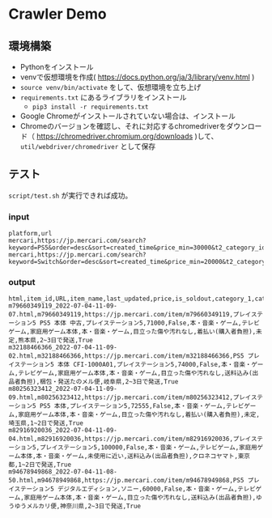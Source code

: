 # Crawler Demo

## 環境構築

- Pythonをインストール
- venvで仮想環境を作成( https://docs.python.org/ja/3/library/venv.html )
- `source venv/bin/activate` をして、仮想環境を立ち上げ
- `requirements.txt` にあるライブラリをインストール
  - `pip3 install -r requirements.txt`
- Google Chromeがインストールされていない場合は、インストール
- Chromeのバージョンを確認し、それに対応するchromedriverをダウンロード（ https://chromedriver.chromium.org/downloads )して、`util/webdriver/chromedriver` として保存

## テスト

`script/test.sh` が実行できれば成功。

### input
```
platform,url
mercari,https://jp.mercari.com/search?keyword=PS5&order=desc&sort=created_time&price_min=30000&t2_category_id=76&t1_category_id=5&category_id=701&t3_category_id=701
mercari,https://jp.mercari.com/search?keyword=Switch&order=desc&sort=created_time&price_min=20000&t2_category_id=76&t1_category_id=5&category_id=701&t3_category_id=701
```

### output
```
html,item_id,URL,item_name,last_updated,price,is_soldout,category_1,category_2,category_3,brand,quality,shipping_cost,shipping_pattern,shipping_from,shipping_days,parse_success
m79660349119_2022-07-04-11-09-07.html,m79660349119,https://jp.mercari.com/item/m79660349119,プレイステーション5 PS5 本体 中古,プレイステーション5,71000,False,本・音楽・ゲーム,テレビゲーム,家庭用ゲーム本体,本・音楽・ゲーム,目立った傷や汚れなし,着払い(購入者負担),未定,熊本県,2~3日で発送,True
m32188466366_2022-07-04-11-09-02.html,m32188466366,https://jp.mercari.com/item/m32188466366,PS5 プレイステーション5 本体 CFI-1000A01,プレイステーション5,74000,False,本・音楽・ゲーム,テレビゲーム,家庭用ゲーム本体,本・音楽・ゲーム,目立った傷や汚れなし,送料込み(出品者負担),梱包・発送たのメル便,岐阜県,2~3日で発送,True
m80256323412_2022-07-04-11-09-09.html,m80256323412,https://jp.mercari.com/item/m80256323412,プレイステーション5 PS5 本体,プレイステーション5,72555,False,本・音楽・ゲーム,テレビゲーム,家庭用ゲーム本体,本・音楽・ゲーム,目立った傷や汚れなし,着払い(購入者負担),未定,埼玉県,1~2日で発送,True
m82916920036_2022-07-04-11-09-04.html,m82916920036,https://jp.mercari.com/item/m82916920036,プレイステーション5,プレイステーション5,100000,False,本・音楽・ゲーム,テレビゲーム,家庭用ゲーム本体,本・音楽・ゲーム,未使用に近い,送料込み(出品者負担),クロネコヤマト,東京都,1~2日で発送,True
m94678949868_2022-07-04-11-08-50.html,m94678949868,https://jp.mercari.com/item/m94678949868,PS5 プレイステーション5 デジタルエディション,ソニー,60000,False,本・音楽・ゲーム,テレビゲーム,家庭用ゲーム本体,本・音楽・ゲーム,目立った傷や汚れなし,送料込み(出品者負担),ゆうゆうメルカリ便,神奈川県,2~3日で発送,True
```